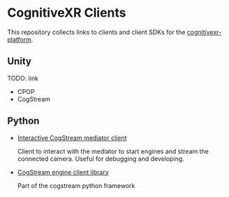 CognitiveXR Clients
===================

This repository collects links to clients and client SDKs for the [cognitivexr-platform](https://github.com/cognitivexr/cognitivexr-platform).

Unity
-----

TODO: link

* CPOP
* CogStream

Python
------

* [Interactive CogStream mediator client](https://github.com/cognitivexr/CogStream/tree/main/clients/python)

  Client to interact with the mediator to start engines and stream the connected camera.
  Useful for debugging and developing.

* [CogStream engine client library](https://github.com/cognitivexr/CogStream/blob/main/cogstream-py/cogstream/engine/client.py)

  Part of the cogstream python framework 
